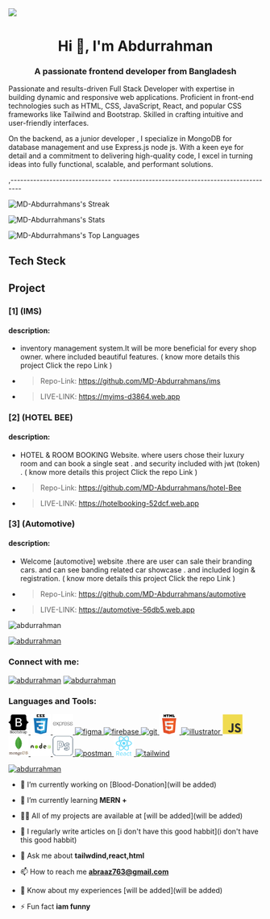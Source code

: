 



<img src ='https://i.ibb.co/Hq1nZTg/coverGit.png'>


<h1 align="center">Hi 👋, I'm Abdurrahman</h1>
<h3 align="center">A passionate frontend developer from Bangladesh</h3>

<p> Passionate and results-driven Full Stack Developer with expertise in building dynamic and responsive web applications. Proficient in front-end technologies such as HTML, CSS, JavaScript, React, and popular CSS frameworks like Tailwind and Bootstrap. Skilled in crafting intuitive and user-friendly interfaces.

On the backend, as a junior developer , I specialize in MongoDB for database management and use Express.js node js. With a keen eye for detail and a commitment to delivering high-quality code, I excel in turning ideas into fully functional, scalable, and performant solutions.</p>


,-------------------------------      --------------------------------------------------





![MD-Abdurrahmans's Streak](https://github-readme-streak-stats.herokuapp.com/?user=MD-Abdurrahmans&theme=tokyonight&hide_border=true)


![MD-Abdurrahmans's Stats](https://github-readme-stats.vercel.app/api?username=MD-Abdurrahmans&theme=tokyonight&show_icons=true&hide_border=true&count_private=true)

![MD-Abdurrahmans's Top Languages](https://github-readme-stats.vercel.app/api/top-langs/?username=MD-Abdurrahmans&theme=tokyonight&show_icons=true&hide_border=true&layout=compact)



## Tech Steck 




## Project 

### [1] (IMS)

#### description: 
- inventory management system.It will be more beneficial for every shop owner. where included beautiful features.
( know more details this project Click the repo Link )

- >  Repo-Link: https://github.com/MD-Abdurrahmans/ims 

- >  LIVE-LINK: https://myims-d3864.web.app




### [2]  (HOTEL BEE) 

#### description: 
- HOTEL & ROOM BOOKING Website. where users chose their luxury room and can book a  single seat .
and security included with jwt (token) .
( know more details this project Click the repo Link )


- > Repo-Link: https://github.com/MD-Abdurrahmans/hotel-Bee

- > LIVE-LINK: https://hotelbooking-52dcf.web.app




### [3]  (Automotive) 

#### description: 

- Welcome [automotive] website .there  are user can sale their branding cars. and can see banding related car showcase . and included login & registration. 
( know more details this project Click the repo Link )


- > Repo-Link: https://github.com/MD-Abdurrahmans/automotive 
- >  LIVE-LINK: https://automotive-56db5.web.app




<p align="left"> <img src="https://komarev.com/ghpvc/?username=abdurrahman&label=Profile%20views&color=0e75b6&style=flat" alt="abdurrahman" /> </p>

<p align="left"> <a href="https://github.com/ryo-ma/github-profile-trophy"><img src="https://github-profile-trophy.vercel.app/?username=abdurrahman" alt="abdurrahman" /></a> </p>



<h3 align="left">Connect with me:</h3>
<p align="left">
<a href="https://twitter.com/settings/profile" target="blank"><img align="center" src="https://raw.githubusercontent.com/rahuldkjain/github-profile-readme-generator/master/src/images/icons/Social/twitter.svg" alt="abdurrahman" height="30" width="40" /></a>
<a href="https://www.linkedin.com/in/md-abdurrahman-95351223b" target="blank"><img align="center" src="https://raw.githubusercontent.com/rahuldkjain/github-profile-readme-generator/master/src/images/icons/Social/linked-in-alt.svg" alt="abdurrahman" height="30" width="40" /></a>



</p>

<h3 align="left">Languages and Tools:</h3>
<p align="left"> <a href="https://getbootstrap.com" target="_blank" rel="noreferrer"> <img src="https://raw.githubusercontent.com/devicons/devicon/master/icons/bootstrap/bootstrap-plain-wordmark.svg" alt="bootstrap" width="40" height="40"/> </a> <a href="https://www.w3schools.com/css/" target="_blank" rel="noreferrer"> <img src="https://raw.githubusercontent.com/devicons/devicon/master/icons/css3/css3-original-wordmark.svg" alt="css3" width="40" height="40"/> </a> <a href="https://expressjs.com" target="_blank" rel="noreferrer"> <img src="https://raw.githubusercontent.com/devicons/devicon/master/icons/express/express-original-wordmark.svg" alt="express" width="40" height="40"/> </a> <a href="https://www.figma.com/" target="_blank" rel="noreferrer"> <img src="https://www.vectorlogo.zone/logos/figma/figma-icon.svg" alt="figma" width="40" height="40"/> </a> <a href="https://firebase.google.com/" target="_blank" rel="noreferrer"> <img src="https://www.vectorlogo.zone/logos/firebase/firebase-icon.svg" alt="firebase" width="40" height="40"/> </a> <a href="https://git-scm.com/" target="_blank" rel="noreferrer"> <img src="https://www.vectorlogo.zone/logos/git-scm/git-scm-icon.svg" alt="git" width="40" height="40"/> </a> <a href="https://www.w3.org/html/" target="_blank" rel="noreferrer"> <img src="https://raw.githubusercontent.com/devicons/devicon/master/icons/html5/html5-original-wordmark.svg" alt="html5" width="40" height="40"/> </a> <a href="https://www.adobe.com/in/products/illustrator.html" target="_blank" rel="noreferrer"> <img src="https://www.vectorlogo.zone/logos/adobe_illustrator/adobe_illustrator-icon.svg" alt="illustrator" width="40" height="40"/> </a> <a href="https://developer.mozilla.org/en-US/docs/Web/JavaScript" target="_blank" rel="noreferrer"> <img src="https://raw.githubusercontent.com/devicons/devicon/master/icons/javascript/javascript-original.svg" alt="javascript" width="40" height="40"/> </a> <a href="https://www.mongodb.com/" target="_blank" rel="noreferrer"> <img src="https://raw.githubusercontent.com/devicons/devicon/master/icons/mongodb/mongodb-original-wordmark.svg" alt="mongodb" width="40" height="40"/> </a> <a href="https://nodejs.org" target="_blank" rel="noreferrer"> <img src="https://raw.githubusercontent.com/devicons/devicon/master/icons/nodejs/nodejs-original-wordmark.svg" alt="nodejs" width="40" height="40"/> </a> <a href="https://www.photoshop.com/en" target="_blank" rel="noreferrer"> <img src="https://raw.githubusercontent.com/devicons/devicon/master/icons/photoshop/photoshop-line.svg" alt="photoshop" width="40" height="40"/> </a> <a href="https://postman.com" target="_blank" rel="noreferrer"> <img src="https://www.vectorlogo.zone/logos/getpostman/getpostman-icon.svg" alt="postman" width="40" height="40"/> </a> <a href="https://reactjs.org/" target="_blank" rel="noreferrer"> <img src="https://raw.githubusercontent.com/devicons/devicon/master/icons/react/react-original-wordmark.svg" alt="react" width="40" height="40"/> </a> <a href="https://tailwindcss.com/" target="_blank" rel="noreferrer"> <img src="https://www.vectorlogo.zone/logos/tailwindcss/tailwindcss-icon.svg" alt="tailwind" width="40" height="40"/> </a> </p>







<p align="left"> <a href="https://twitter.com/abdurrahman" target="blank"><img src="https://img.shields.io/twitter/follow/abdurrahman?logo=twitter&style=for-the-badge" alt="abdurrahman" /></a> </p>

- 🔭 I’m currently working on [Blood-Donation](will be added)

- 🌱 I’m currently learning **MERN +**

- 👨‍💻 All of my projects are available at [will be added](will be added)

- 📝 I regularly write articles on [i don't have this good habbit](i don't have this good habbit)

- 💬 Ask me about **tailwdind,react,html**

- 📫 How to reach me **abraaz763@gmail.com**

- 📄 Know about my experiences [will be added](will be added)

- ⚡ Fun fact **iam funny**












